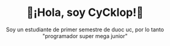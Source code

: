 <div align="center">
<h1 align="center">🙌¡Hola, soy CyCklop!🙌</h1>
</div>
<div align="center">
  <p align="center">Soy un estudiante de primer semestre de duoc uc, por lo tanto "programador super mega junior"</p>
</div>
